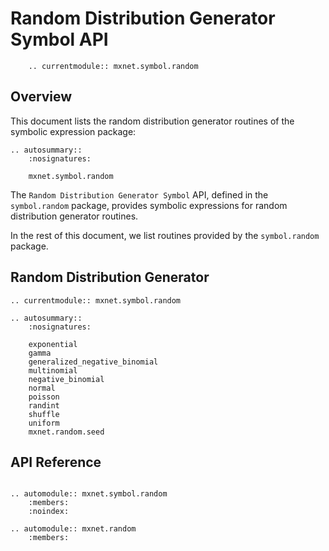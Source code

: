 # Random Distribution Generator Symbol API

```eval_rst
    .. currentmodule:: mxnet.symbol.random
```

## Overview

This document lists the random distribution generator routines of the symbolic expression package:

```eval_rst
.. autosummary::
    :nosignatures:

    mxnet.symbol.random
```

The `Random Distribution Generator Symbol` API, defined in the `symbol.random` package, provides
symbolic expressions for random distribution generator routines.

In the rest of this document, we list routines provided by the `symbol.random` package.

## Random Distribution Generator

```eval_rst
.. currentmodule:: mxnet.symbol.random

.. autosummary::
    :nosignatures:

    exponential
    gamma
    generalized_negative_binomial
    multinomial
    negative_binomial
    normal
    poisson
    randint
    shuffle
    uniform
    mxnet.random.seed
```

## API Reference

<script type="text/javascript" src='../../../_static/js/auto_module_index.js'></script>

```eval_rst

.. automodule:: mxnet.symbol.random
    :members:
    :noindex:

.. automodule:: mxnet.random
    :members:

```

<script>auto_index("api-reference");</script>
